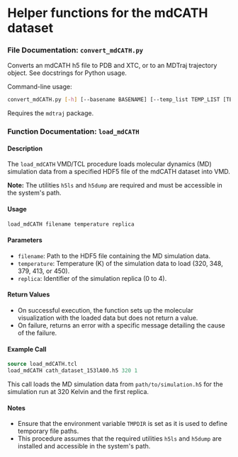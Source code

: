 # Helper functions for the mdCATH dataset



### File Documentation: `convert_mdCATH.py`

Converts an mdCATH h5 file to PDB and XTC, or to an MDTraj trajectory object. See
docstrings for Python usage. 

Command-line usage:

```bash
convert_mdCATH.py [-h] [--basename BASENAME] [--temp_list TEMP_LIST [TEMP_LIST ...]] [--replica_list REPLICA_LIST [REPLICA_LIST ...]] fn
```

Requires the `mdtraj` package.



### Function Documentation: `load_mdCATH`

#### Description
The `load_mdCATH` VMD/TCL procedure loads molecular dynamics (MD) simulation data from a specified HDF5 file of the mdCATH dataset into VMD.  

**Note:** The utilities `h5ls` and `h5dump` are required and must be accessible in the system's path.


#### Usage
```tcl
load_mdCATH filename temperature replica
```

#### Parameters

- `filename`: Path to the HDF5 file containing the MD simulation data.
- `temperature`: Temperature (K) of the simulation data to load (320, 348, 379, 413, or 450).
- `replica`: Identifier of the simulation replica (0 to 4).


#### Return Values
- On successful execution, the function sets up the molecular visualization with the loaded data but does not return a value.
- On failure, returns an error with a specific message detailing the cause of the failure.



#### Example Call
```tcl
source load_mdCATH.tcl
load_mdCATH cath_dataset_153lA00.h5 320 1
```
This call loads the MD simulation data from `path/to/simulation.h5` for the simulation run at 320 Kelvin and the first replica.

#### Notes
- Ensure that the environment variable `TMPDIR` is set as it is used to define temporary file paths.
- This procedure assumes that the required utilities `h5ls` and `h5dump` are installed and accessible in the system's path.


